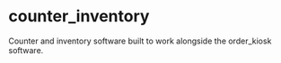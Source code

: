 # counter_inventory
Counter and inventory software built to work alongside the order_kiosk software.
